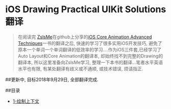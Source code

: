 # iOS Drawing Practical UIKit Solutions翻译
>在阅读完 [ZslsMe](https://github.com/ZsIsMe)在github上分享的[iOS Core Animation Advanced Techniques](https://github.com/ZsIsMe/iOS-Core-Animation-Advanced-Techniques.git)一书的翻译之后, 快速的学习了很多实用iOS开发技巧, 避免了原本一个单词一个单词翻译的低效率的学习....作为iOS三件套,已经学习了Auto Layout和Core Animation的翻译本, 却始终找不到完整的Drawing的翻译本,  所以这里准备向ZslsMe学习, 整理一下本书的翻译...笔者水平英语水平也有限, 有某处翻译有歧义或不通顺,  或技术错误, 烦请指正.

##更新中,  目标2018年9月29日, 全部翻译完成.

##目录

* [1-绘制上下文](https://github.com/AttackOnDobby/iOS-Core-Animation-Advanced-Techniques/blob/master/1-图层树/图层树.md)

